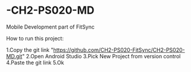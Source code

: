 # -CH2-PS020-MD
Mobile Development part of FitSync

How to run this project:

1.Copy the git link "https://github.com/CH2-PS020-FitSync/CH2-PS020-MD.git"
2.Open Android Studio
3.Pick New Project from version control
4.Paste the git link
5.Ok
